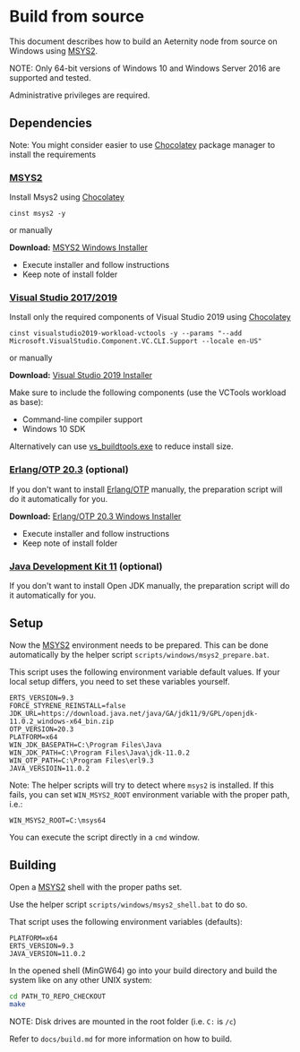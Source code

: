# Build from source

This document describes how to build an Aeternity node from source on Windows using
[MSYS2][msys2].

NOTE: Only 64-bit versions of Windows 10 and Windows Server 2016 are supported and tested.
 
Administrative privileges are required.

## Dependencies

Note: You might consider easier to use [Chocolatey][chocolatey] package manager to
install the requirements

### [MSYS2][msys2]

Install Msys2 using [Chocolatey][chocolatey] 

```
cinst msys2 -y
```

or manually

**Download:** [MSYS2 Windows Installer][msys2_dl]

- Execute installer and follow instructions
- Keep note of install folder

### [Visual Studio 2017/2019][vs2017]

Install only the required components of Visual Studio 2019 using [Chocolatey][chocolatey]

```
cinst visualstudio2019-workload-vctools -y --params "--add Microsoft.VisualStudio.Component.VC.CLI.Support --locale en-US"
```

or manually

**Download:** [Visual Studio 2019 Installer][vs2019_dl]

Make sure to include the following components (use the VCTools workload as base):

- Command-line compiler support
- Windows 10 SDK

Alternatively can use [vs_buildtools.exe][vs_buildtools] to reduce install size.

### [Erlang/OTP 20.3][otp] (optional)

If you don't want to install [Erlang/OTP][otp] manually, the preparation script
will do it automatically for you.

**Download:** [Erlang/OTP 20.3 Windows Installer][otp203_dl]

- Execute installer and follow instructions
- Keep note of install folder

### [Java Development Kit 11][jdk] (optional)

If you don't want to install Open JDK manually, the preparation script will do
it automatically for you.

## Setup

Now the [MSYS2][msys2] environment needs to be prepared. This can be done 
automatically by the helper script `scripts/windows/msys2_prepare.bat`.

This script uses the following environment variable default values. If your
local setup differs, you need to set these variables yourself.

```
ERTS_VERSION=9.3
FORCE_STYRENE_REINSTALL=false
JDK_URL=https://download.java.net/java/GA/jdk11/9/GPL/openjdk-11.0.2_windows-x64_bin.zip
OTP_VERSION=20.3
PLATFORM=x64
WIN_JDK_BASEPATH=C:\Program Files\Java
WIN_JDK_PATH=C:\Program Files\Java\jdk-11.0.2
WIN_OTP_PATH=C:\Program Files\erl9.3
JAVA_VERSIOIN=11.0.2

```

Note: The helper scripts will try to detect where `msys2` is installed.
If this fails, you can set `WIN_MSYS2_ROOT` environment variable with the proper path, i.e.:

```
WIN_MSYS2_ROOT=C:\msys64
```

You can execute the script directly in a `cmd` window.

## Building

Open a [MSYS2][msys2] shell with the proper paths set. 

Use the helper script `scripts/windows/msys2_shell.bat` to do so.

That script uses the following environment variables (defaults):

```
PLATFORM=x64
ERTS_VERSION=9.3
JAVA_VERSION=11.0.2
```

In the opened shell (MinGW64) go into your build directory and build the system like on
any other UNIX system:

```bash
cd PATH_TO_REPO_CHECKOUT
make
```

NOTE: Disk drives are mounted in the root folder (i.e. `C:` is `/c`)

Refer to `docs/build.md` for more information on how to build.

[chocolatey]: https://chocolatey.org/docs/installation#installing-chocolatey
[msys2]: https://www.msys2.org/
[jdk]: https://download.java.net/java/GA/jdk11/9/GPL/openjdk-11.0.2_windows-x64_bin.zip
[msys2_dl]: http://repo.msys2.org/distrib/x86_64/msys2-x86_64-20180531.exe
[otp]: http://www.erlang.org/
[otp203_dl]: http://erlang.org/download/otp_win64_20.3.exe
[vs2017]: https://docs.microsoft.com/en-us/visualstudio/install/install-visual-studio
[vs2019_dl]: https://visualstudio.microsoft.com/downloads/
[vs_buildtools]: https://visualstudio.microsoft.com/downloads/#build-tools-for-visual-studio-2019
